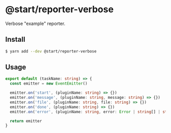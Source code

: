 # @start/reporter-verbose

Verbose "example" reporter.

## Install

```sh
$ yarn add --dev @start/reporter-verbose
```

## Usage

```ts
export default (taskName: string) => {
  const emitter = new EventEmitter()

  emitter.on('start', (pluginName: string) => {})
  emitter.on('message', (pluginName: string, message: string) => {})
  emitter.on('file', (pluginName: string, file: string) => {})
  emitter.on('done', (pluginName: string) => {})
  emitter.on('error', (pluginName: string, error: Error | string[] | string | null) => {})

  return emitter
}
```

